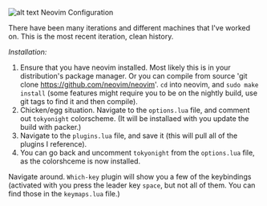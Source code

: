 ![alt text](~/Pictures/n0kovim.png)
Neovim Configuration


There have been many iterations and different machines that I've worked on. This is the most recent iteration, clean history.


_Installation:_
1. Ensure that you have neovim installed. Most likely this is in your distribution's package manager. Or you can compile from source 'git clone https://github.com/neovim/neovim'. `cd` into neovim, and `sudo make install` (some features might require you to be on the nightly build, use git tags to find it and then compile).
2. Chicken/egg situation. Navigate to the `options.lua` file, and comment out `tokyonight` colorscheme. (It will be installaed with you update the build with packer.)
3. Navigate to the `plugins.lua` file, and save it (this will pull all of the plugins I reference). 
4. You can go back and uncomment `tokyonight` from the `options.lua` file, as the colorshceme is now installed. 

Navigate around. `Which-key` plugin will show you a few of the keybindings (activated with you press the leader key `space`, but not all of them. You can find those in the `keymaps.lua` file.)
